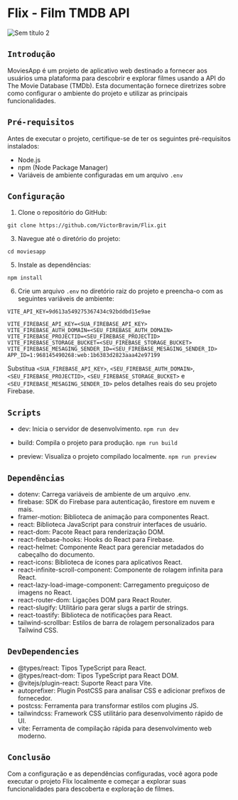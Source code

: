 # Flix - Film TMDB API

![Sem título 2](https://github.com/VictorBravim/Flix/assets/122113588/94073de9-ce1b-4f92-b8dc-24639191ac63)

## <code>Introdução</code>

MoviesApp é um projeto de aplicativo web destinado a fornecer aos usuários uma plataforma para descobrir e explorar filmes usando a API do The Movie Database (TMDb). Esta documentação fornece diretrizes sobre como configurar o ambiente do projeto e utilizar as principais funcionalidades.

## <code>Pré-requisitos</code>

Antes de executar o projeto, certifique-se de ter os seguintes pré-requisitos instalados:

- Node.js
- npm (Node Package Manager)
- Variáveis de ambiente configuradas em um arquivo `.env`

## <code>Configuração</code>

1. Clone o repositório do GitHub:
```
git clone https://github.com/VictorBravim/Flix.git
```

3. Navegue até o diretório do projeto:
```
cd moviesapp
```

5. Instale as dependências:
```
npm install
```

6. Crie um arquivo `.env` no diretório raiz do projeto e preencha-o com as seguintes variáveis de ambiente:
``` 
VITE_API_KEY=9d613a549275367434c92bddbd15e9ae

VITE_FIREBASE_API_KEY=<SUA_FIREBASE_API_KEY>
VITE_FIREBASE_AUTH_DOMAIN=<SEU_FIREBASE_AUTH_DOMAIN>
VITE_FIREBASE_PROJECTID=<SEU_FIREBASE_PROJECTID>
VITE_FIREBASE_STORAGE_BUCKET=<SEU_FIREBASE_STORAGE_BUCKET>
VITE_FIREBASE_MESAGING_SENDER_ID=<SEU_FIREBASE_MESAGING_SENDER_ID>
APP_ID=1:968145490268:web:1b6383d2823aaa42e97199
```

Substitua `<SUA_FIREBASE_API_KEY>`, `<SEU_FIREBASE_AUTH_DOMAIN>`, `<SEU_FIREBASE_PROJECTID>`, `<SEU_FIREBASE_STORAGE_BUCKET>` e `<SEU_FIREBASE_MESAGING_SENDER_ID>` pelos detalhes reais do seu projeto Firebase.

## <code>Scripts</code>

- dev: Inicia o servidor de desenvolvimento.
``` npm run dev ```

- build: Compila o projeto para produção.
``` npm run build ```

- preview: Visualiza o projeto compilado localmente.
``` npm run preview ```

## <code>Dependências</code>

- dotenv: Carrega variáveis de ambiente de um arquivo .env.
- firebase: SDK do Firebase para autenticação, firestore em nuvem e mais.
- framer-motion: Biblioteca de animação para componentes React.
- react: Biblioteca JavaScript para construir interfaces de usuário.
- react-dom: Pacote React para renderização DOM.
- react-firebase-hooks: Hooks do React para Firebase.
- react-helmet: Componente React para gerenciar metadados do cabeçalho do documento.
- react-icons: Biblioteca de ícones para aplicativos React.
- react-infinite-scroll-component: Componente de rolagem infinita para React.
- react-lazy-load-image-component: Carregamento preguiçoso de imagens no React.
- react-router-dom: Ligações DOM para React Router.
- react-slugify: Utilitário para gerar slugs a partir de strings.
- react-toastify: Biblioteca de notificações para React.
- tailwind-scrollbar: Estilos de barra de rolagem personalizados para Tailwind CSS.

## <code>DevDependencies</code>

- @types/react: Tipos TypeScript para React.
- @types/react-dom: Tipos TypeScript para React DOM.
- @vitejs/plugin-react: Suporte React para Vite.
- autoprefixer: Plugin PostCSS para analisar CSS e adicionar prefixos de fornecedor.
- postcss: Ferramenta para transformar estilos com plugins JS.
- tailwindcss: Framework CSS utilitário para desenvolvimento rápido de UI.
- vite: Ferramenta de compilação rápida para desenvolvimento web moderno.

## <code>Conclusão</code>

Com a configuração e as dependências configuradas, você agora pode executar o projeto Flix localmente e começar a explorar suas funcionalidades para descoberta e exploração de filmes.
